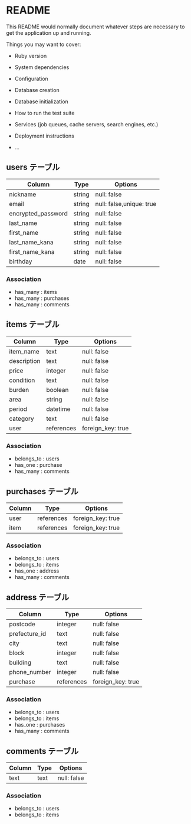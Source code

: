 # README

This README would normally document whatever steps are necessary to get the
application up and running.

Things you may want to cover:

* Ruby version

* System dependencies

* Configuration

* Database creation

* Database initialization

* How to run the test suite

* Services (job queues, cache servers, search engines, etc.)

* Deployment instructions

* ...
## users テーブル

| Column             | Type     | Options                  |
| ------------------ | -------- | ------------------------ |
| nickname           | string   | null: false              |
| email              | string   | null: false,unique: true |
| encrypted_password | string   | null: false              |
| last_name          | string   | null: false              |
| first_name         | string   | null: false              |
| last_name_kana     | string   | null: false              |
| first_name_kana    | string   | null: false              |
| birthday           | date     | null: false              |

### Association

- has_many : items
- has_many : purchases
- has_many : comments

## items テーブル

| Column      | Type       | Options           |
| ----------- | ---------- | ----------------- |
| item_name   | text       | null: false       |
| description | text       | null: false       |
| price       | integer    | null: false       |
| condition   | text       | null: false       |
| burden      | boolean    | null: false       |
| area        | string     | null: false       |
| period      | datetime   | null: false       |
| category    | text       | null: false       |
| user        | references | foreign_key: true |

### Association

- belongs_to : users
- has_one : purchase
- has_many : comments

## purchases テーブル

| Column  | Type       | Options           |
| ------- | ---------- | ----------------- |
| user    | references | foreign_key: true |
| item    | references | foreign_key: true |

### Association

- belongs_to : users
- belongs_to : items
- has_one : address
- has_many : comments

## address テーブル
| Column        | Type       | Options           |
| ------------- | ---------- | ----------------- |
| postcode      | integer    | null: false       |
| prefecture_id | text       | null: false       |
| city          | text       | null: false       |
| block         | integer    | null: false       |
| building      | text       | null: false       |
| phone_number  | integer    | null: false       |
| purchase      | references | foreign_key: true |

### Association

- belongs_to : users
- belongs_to : items
- has_one : purchases
- has_many : comments

## comments テーブル
| Column   | Type   | Options     |
| -------- | ------ | ----------- |
| text     | text   | null: false |

### Association

- belongs_to : users
- belongs_to : items
